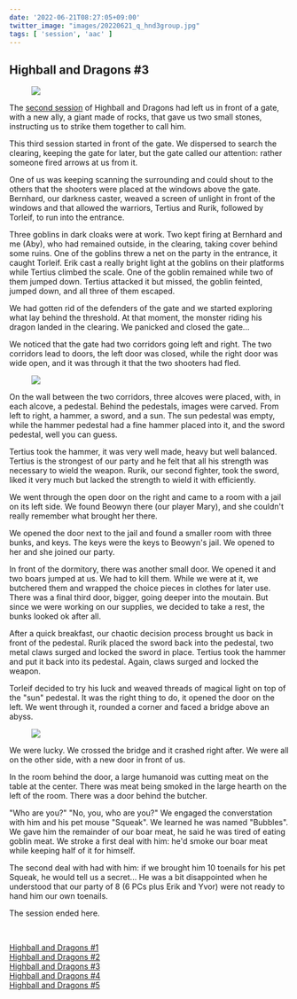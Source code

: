 ```yaml
---
date: '2022-06-21T08:27:05+09:00'
twitter_image: "images/20220621_q_hnd3group.jpg"
tags: [ 'session', 'aac' ]
---
```


## Highball and Dragons #3

<figure class="right largestt capright">
<img src="images/20220621_hnd3group.jpg" loading="lazy" />
<figcaption>
</figcaption>
</figure>

The [second session](/20220604.html?t=Highball_and_Dragons__2&f=hnd3) of Highball and Dragons had left us in front of a gate, with a new ally, a giant made of rocks, that gave us two small stones, instructing us to strike them together to call him.

This third session started in front of the gate. We dispersed to search the clearing, keeping the gate for later, but the gate called our attention: rather someone fired arrows at us from it.

One of us was keeping scanning the surrounding and could shout to the others that the shooters were placed at the windows above the gate. Bernhard, our darkness caster, weaved a screen of unlight in front of the windows and that allowed the warriors, Tertius and Rurik, followed by Torleif, to run into the entrance.

Three goblins in dark cloaks were at work. Two kept firing at Bernhard and me (Aby), who had remained outside, in the clearing, taking cover behind some ruins. One of the goblins threw a net on the party in the entrance, it caught Torleif. Erik cast a really bright light at the goblins on their platforms while Tertius climbed the scale. One of the goblin remained while two of them jumped down. Tertius attacked it but missed, the goblin feinted, jumped down, and all three of them escaped.

We had gotten rid of the defenders of the gate and we started exploring what lay behind the threshold. At that moment, the monster riding his dragon landed in the clearing. We panicked and closed the gate...

We noticed that the gate had two corridors going left and right. The two corridors lead to doors, the left door was closed, while the right door was wide open, and it was through it that the two shooters had fled.

<figure class="left largestt">
<img src="images/20220621_hnd3doors.jpg" loading="lazy" />
<figcaption>
</figcaption>
</figure>

On the wall between the two corridors, three alcoves were placed, with, in each alcove, a pedestal. Behind the pedestals, images were carved. From left to right, a hammer, a sword, and a sun. The sun pedestal was empty, while the hammer pedestal had a fine hammer placed into it, and the sword pedestal, well you can guess.

Tertius took the hammer, it was very well made, heavy but well balanced. Tertius is the strongest of our party and he felt that all his strength was necessary to wield the weapon. Rurik, our second fighter, took the sword, liked it very much but lacked the strength to wield it with efficiently.

We went through the open door on the right and came to a room with a jail on its left side. We found Beowyn there (our player Mary), and she couldn't really remember what brought her there.

We opened the door next to the jail and found a smaller room with three bunks, and keys. The keys were the keys to Beowyn's jail. We opened to her and she joined our party.

In front of the dormitory, there was another small door. We opened it and two boars jumped at us. We had to kill them. While we were at it, we butchered them and wrapped the choice pieces in clothes for later use.
There was a final third door, bigger, going deeper into the moutain. But since we were working on our supplies, we decided to take a rest, the bunks looked ok after all.

After a quick breakfast, our chaotic decision process brought us back in front of the pedestal. Rurik placed the sword back into the pedestal, two metal claws surged and locked the sword in place. Tertius took the hammer and put it back into its pedestal. Again, claws surged and locked the weapon.

Torleif decided to try his luck and weaved threads of magical light on top of the "sun" pedestal. It was the right thing to do, it opened the door on the left. We went through it, rounded a corner and faced a bridge above an abyss.

<figure class="right largestt">
<img src="images/20220621_hnd3map.jpg" loading="lazy" />
<figcaption>
</figcaption>
</figure>

We were lucky. We crossed the bridge and it crashed right after. We were all on the other side, with a new door in front of us.

In the room behind the door, a large humanoid was cutting meat on the table at the center. There was meat being smoked in the large hearth on the left of the room. There was a door behind the butcher.

"Who are you?" "No, you, who are you?" We engaged the converstation with him and his pet mouse "Squeak". We learned he was named "Bubbles". We gave him the remainder of our boar meat, he said he was tired of eating goblin meat. We stroke a first deal with him: he'd smoke our boar meat while keeping half of it for himself.

The second deal with had with him: if we brought him 10 toenails for his pet Squeak, he would tell us a secret... He was a bit disappointed when he understood that our party of 8 (6 PCs plus Erik and Yvor) were not ready to hand him our own toenails.

The session ended here.



&nbsp;

[Highball and Dragons #1](/20220521.html?t=Highball_and_Dragons__1&f=bottom)<br/>
[Highball and Dragons #2](/20220604.html?t=Highball_and_Dragons__2&f=bottom)<br/>
[Highball and Dragons #3](/20220621.html?t=Highball_and_Dragons__3&f=bottom)<br/>
[Highball and Dragons #4](/20220627.html?t=Highball_and_Dragons__4&f=bottom)<br/>
[Highball and Dragons #5](/20220705.html?t=Highball_and_Dragons__5&f=bottom)

